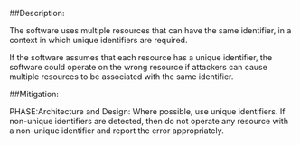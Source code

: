 ##Description:

The software uses multiple resources that can have the same identifier, in a context in which unique identifiers are required.

If the software assumes that each resource has a unique identifier, the software could operate on the wrong resource if attackers can cause multiple resources to be associated with the same identifier.

##Mitigation:


PHASE:Architecture and Design:
Where possible, use unique identifiers. If non-unique identifiers are detected, then do not operate any resource with a non-unique identifier and report the error appropriately.

